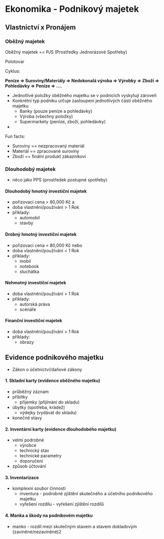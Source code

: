 # Ekonomika - Podnikový majetek

## Vlastnictví x Pronájem

### Oběžný majetek
Oběžný majetek == PJS (Prostředky Jednorázové Spotřeby)

Polotovar

Cyklus:

**Peníze => Suroviny/Materiály => Nedokonalá výroba => Výrobky => Zboží => Pohledávky => Peníze => ....**

- Jednotlivé položky oběžného majetku se v podnicích vyskytují zároveň
- Konkrétní typ podniku určuje zastoupení jednotlivých částí oběžného majetku
    - Banky (pouze peníze a pohledávky)
    - Výroba (všechny položky)
    - Supermarkety (peníze, zboží, pohledávky)
- 

Fun facts:
- Suroviny == nezpracovaný materiál
- Materiál == zpracované suroviny
- Zboží == finální produkt zákazníkovi

### Dlouhodobý majetek
- něco jako PPS (prostředek postupné spotřeby)

#### Dlouhodobý hmotný investiční majetek
- pořizovací cena > 80,000 Kč a
- doba vlastnění/používání > 1 Rok
- příklady:
    - automobil
    - stavby

#### Drobný hmotný investiční majetek
- pořizovací cena < 80,000 Kč nebo
- doba vlastnění/používání < 1 Rok
- příklady:
    - mobil
    - notebook
    - sluchátka

#### Nehmotný investiční majetek
- doba vlastnění/používání > 1 Rok
- příklady:
    - autorská práva
    - scénáře

#### Finanční investiční majetek
- doba vlastnění/používání > 1 Rok
- příklady:
    - obrazy

## Evidence podnikového majetku
- Zákon o účetnictví/daňové zákony

#### 1. Skladní karty (evidence oběžného majetku)
- průběžný záznam
- příbítky
    - přijemky (přijímání do skladu)
- úbytky (spotřeba, krádež)
    - výdejky (vydávat do skladu)
- konečné stavy

#### 2. Inventární karty (evidence dlouhodobého majetku)
- velmi podrobné
    - výrobce
    - technický stav
    - technické parametry
    - doporučení
- způsob účtování

#### 3. Inventarizace
- komplexní soubor činností
    - inventura - podrobné zjištění skutečného a účetního podnikového majetku
    - vyřešení rozdílu - vyřešení zjištění rozdílů

#### 4. Manka a škody na podnikovém majetku
- manko - rozdíl mezi skutečným stavem a stavem dokladovým (zaviněné/nezaviněné)2